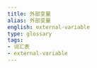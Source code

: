 ```yaml
---
title: 外部变量
alias: 外部变量
english: external-variable
type: glossary
tags:
- 词汇表
- external-variable
---
```

